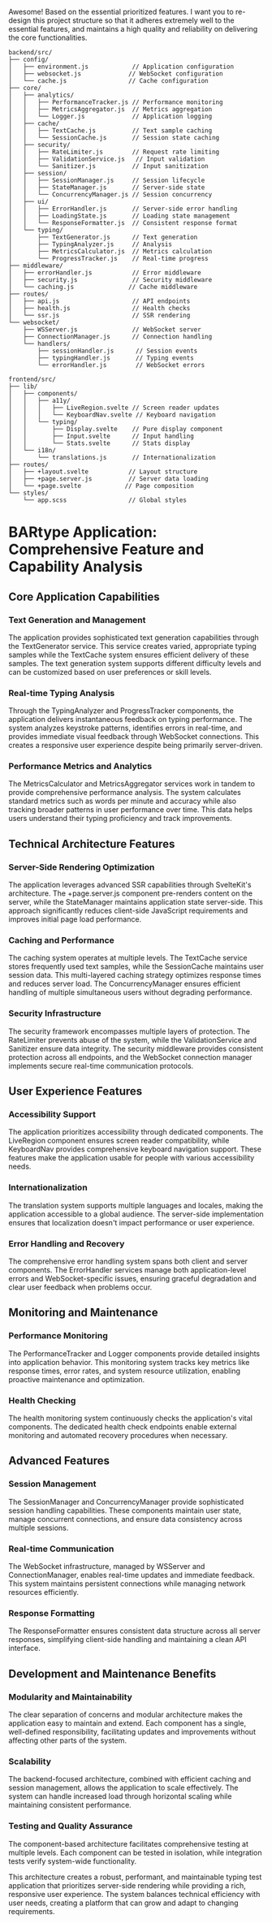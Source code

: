 Awesome! Based on the essential prioritized features. I want you to re-design this project structure so that it adheres extremely well to the essential features, and maintains a high quality and reliability on delivering the core functionalities.

```
backend/src/
├── config/
│   ├── environment.js            // Application configuration
│   ├── websocket.js             // WebSocket configuration
│   └── cache.js                 // Cache configuration
├── core/
│   ├── analytics/
│   │   ├── PerformanceTracker.js // Performance monitoring
│   │   ├── MetricsAggregator.js  // Metrics aggregation
│   │   └── Logger.js             // Application logging
│   ├── cache/
│   │   ├── TextCache.js          // Text sample caching
│   │   └── SessionCache.js       // Session state caching
│   ├── security/
│   │   ├── RateLimiter.js        // Request rate limiting
│   │   ├── ValidationService.js   // Input validation
│   │   └── Sanitizer.js          // Input sanitization
│   ├── session/
│   │   ├── SessionManager.js     // Session lifecycle
│   │   ├── StateManager.js       // Server-side state
│   │   └── ConcurrencyManager.js // Session concurrency
│   ├── ui/
│   │   ├── ErrorHandler.js       // Server-side error handling
│   │   ├── LoadingState.js       // Loading state management
│   │   └── ResponseFormatter.js  // Consistent response format
│   └── typing/
│       ├── TextGenerator.js      // Text generation
│       ├── TypingAnalyzer.js     // Analysis
│       ├── MetricsCalculator.js  // Metrics calculation
│       └── ProgressTracker.js    // Real-time progress
├── middleware/
│   ├── errorHandler.js           // Error middleware
│   ├── security.js               // Security middleware
│   └── caching.js               // Cache middleware
├── routes/
│   ├── api.js                    // API endpoints
│   ├── health.js                 // Health checks
│   └── ssr.js                    // SSR rendering
└── websocket/
    ├── WSServer.js               // WebSocket server
    ├── ConnectionManager.js      // Connection handling
    └── handlers/
        ├── sessionHandler.js      // Session events
        ├── typingHandler.js       // Typing events
        └── errorHandler.js        // WebSocket errors

frontend/src/
├── lib/
│   ├── components/
│   │   ├── a11y/
│   │   │   ├── LiveRegion.svelte // Screen reader updates
│   │   │   └── KeyboardNav.svelte // Keyboard navigation
│   │   └── typing/
│   │       ├── Display.svelte    // Pure display component
│   │       ├── Input.svelte      // Input handling
│   │       └── Stats.svelte      // Stats display
│   └── i18n/
│       └── translations.js       // Internationalization
├── routes/
│   ├── +layout.svelte           // Layout structure
│   ├── +page.server.js          // Server data loading
│   └── +page.svelte            // Page composition
└── styles/
    └── app.scss                 // Global styles
```

# BARtype Application: Comprehensive Feature and Capability Analysis

## Core Application Capabilities

### Text Generation and Management

The application provides sophisticated text generation capabilities through the TextGenerator service. This service creates varied, appropriate typing samples while the TextCache system ensures efficient delivery of these samples. The text generation system supports different difficulty levels and can be customized based on user preferences or skill levels.

### Real-time Typing Analysis

Through the TypingAnalyzer and ProgressTracker components, the application delivers instantaneous feedback on typing performance. The system analyzes keystroke patterns, identifies errors in real-time, and provides immediate visual feedback through WebSocket connections. This creates a responsive user experience despite being primarily server-driven.

### Performance Metrics and Analytics

The MetricsCalculator and MetricsAggregator services work in tandem to provide comprehensive performance analysis. The system calculates standard metrics such as words per minute and accuracy while also tracking broader patterns in user performance over time. This data helps users understand their typing proficiency and track improvements.

## Technical Architecture Features

### Server-Side Rendering Optimization

The application leverages advanced SSR capabilities through SvelteKit's architecture. The +page.server.js component pre-renders content on the server, while the StateManager maintains application state server-side. This approach significantly reduces client-side JavaScript requirements and improves initial page load performance.

### Caching and Performance

The caching system operates at multiple levels. The TextCache service stores frequently used text samples, while the SessionCache maintains user session data. This multi-layered caching strategy optimizes response times and reduces server load. The ConcurrencyManager ensures efficient handling of multiple simultaneous users without degrading performance.

### Security Infrastructure

The security framework encompasses multiple layers of protection. The RateLimiter prevents abuse of the system, while the ValidationService and Sanitizer ensure data integrity. The security middleware provides consistent protection across all endpoints, and the WebSocket connection manager implements secure real-time communication protocols.

## User Experience Features

### Accessibility Support

The application prioritizes accessibility through dedicated components. The LiveRegion component ensures screen reader compatibility, while KeyboardNav provides comprehensive keyboard navigation support. These features make the application usable for people with various accessibility needs.

### Internationalization

The translation system supports multiple languages and locales, making the application accessible to a global audience. The server-side implementation ensures that localization doesn't impact performance or user experience.

### Error Handling and Recovery

The comprehensive error handling system spans both client and server components. The ErrorHandler services manage both application-level errors and WebSocket-specific issues, ensuring graceful degradation and clear user feedback when problems occur.

## Monitoring and Maintenance

### Performance Monitoring

The PerformanceTracker and Logger components provide detailed insights into application behavior. This monitoring system tracks key metrics like response times, error rates, and system resource utilization, enabling proactive maintenance and optimization.

### Health Checking

The health monitoring system continuously checks the application's vital components. The dedicated health check endpoints enable external monitoring and automated recovery procedures when necessary.

## Advanced Features

### Session Management

The SessionManager and ConcurrencyManager provide sophisticated session handling capabilities. These components maintain user state, manage concurrent connections, and ensure data consistency across multiple sessions.

### Real-time Communication

The WebSocket infrastructure, managed by WSServer and ConnectionManager, enables real-time updates and immediate feedback. This system maintains persistent connections while managing network resources efficiently.

### Response Formatting

The ResponseFormatter ensures consistent data structure across all server responses, simplifying client-side handling and maintaining a clean API interface.

## Development and Maintenance Benefits

### Modularity and Maintainability

The clear separation of concerns and modular architecture makes the application easy to maintain and extend. Each component has a single, well-defined responsibility, facilitating updates and improvements without affecting other parts of the system.

### Scalability

The backend-focused architecture, combined with efficient caching and session management, allows the application to scale effectively. The system can handle increased load through horizontal scaling while maintaining consistent performance.

### Testing and Quality Assurance

The component-based architecture facilitates comprehensive testing at multiple levels. Each component can be tested in isolation, while integration tests verify system-wide functionality.

This architecture creates a robust, performant, and maintainable typing test application that prioritizes server-side rendering while providing a rich, responsive user experience. The system balances technical efficiency with user needs, creating a platform that can grow and adapt to changing requirements.
